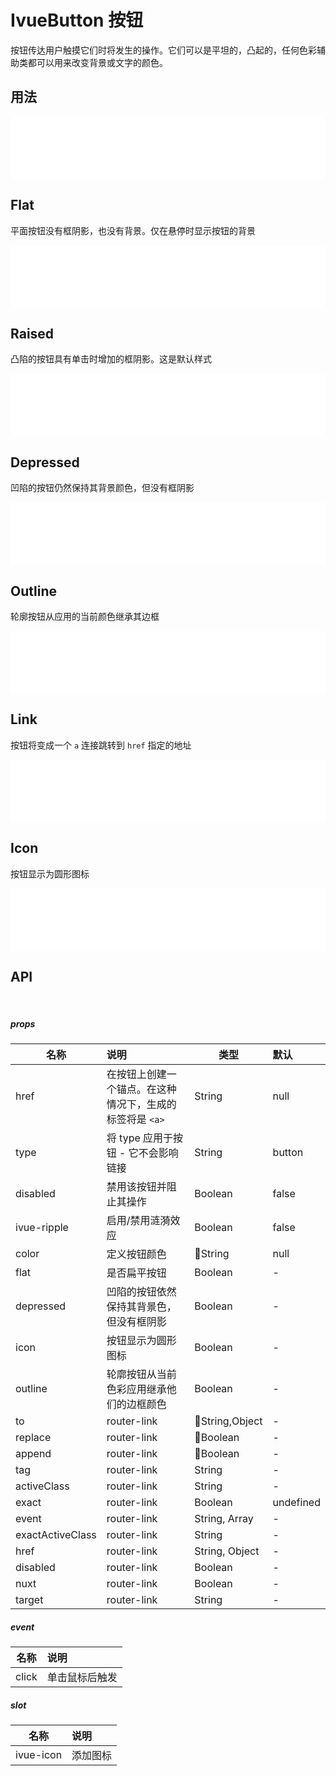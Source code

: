 # IvueButton 按钮

按钮传达用户触摸它们时将发生的操作。它们可以是平坦的，凸起的，任何色彩辅助类都可以用来改变背景或文字的颜色。

## 用法


<iframe width="100%" height="100" src="//jsfiddle.net/qq282126990/xdhk8nLw/10/embedded/result,html/" allowfullscreen="allowfullscreen" allowpaymentrequest frameborder="0"></iframe>

## Flat

平面按钮没有框阴影，也没有背景。仅在悬停时显示按钮的背景

<iframe width="100%" height="100" src="//jsfiddle.net/qq282126990/oz65s4hk/1/embedded/result,html/" allowfullscreen="allowfullscreen" allowpaymentrequest frameborder="0"></iframe>

## Raised

凸陷的按钮具有单击时增加的框阴影。这是默认样式

<iframe width="100%" height="100" src="//jsfiddle.net/qq282126990/3uLksapr/1/embedded/result,html/" allowfullscreen="allowfullscreen" allowpaymentrequest frameborder="0"></iframe>


## Depressed

凹陷的按钮仍然保持其背景颜色，但没有框阴影

<iframe width="100%" height="100" src="//jsfiddle.net/qq282126990/vxuo3dtw/embedded/result,html/" allowfullscreen="allowfullscreen" allowpaymentrequest frameborder="0"></iframe>


## Outline

轮廓按钮从应用的当前颜色继承其边框

<iframe width="100%" height="100" src="//jsfiddle.net/qq282126990/nkabx7js/embedded/result,html/" allowfullscreen="allowfullscreen" allowpaymentrequest frameborder="0"></iframe>

## Link

按钮将变成一个 ```a``` 连接跳转到 ```href``` 指定的地址

<iframe width="100%" height="100" src="//jsfiddle.net/qq282126990/bjadq6or/2/embedded/result,html/" allowfullscreen="allowfullscreen" allowpaymentrequest frameborder="0"></iframe>

## Icon

按钮显示为圆形图标

<iframe width="100%" height="100" src="//jsfiddle.net/qq282126990/2r3qLe4t/4/embedded/result,html/" allowfullscreen="allowfullscreen" allowpaymentrequest frameborder="0"></iframe>

<br>

## API

<br>

##### props   

| 名称             | 说明                                                          | 类型           | 默认      |
| ---------------- | :------------------------------------------------------------ | -------------- | :-------- |
| href             | 在按钮上创建一个锚点。在这种情况下，生成的标签将是 ```<a> ``` | String         | null      |
| type             | 将 type 应用于按钮 - 它不会影响链接                             | String         | button    |
| disabled         | 禁用该按钮并阻止其操作                                        | Boolean        | false     |
| ivue-ripple      | 启用/禁用涟漪效应                                             | Boolean        | false     |
| color            | 定义按钮颜色                                                  | String        | null      |
| flat             | 是否扁平按钮                                                  | Boolean        | -         |
| depressed        | 凹陷的按钮依然保持其背景色，但没有框阴影                      | Boolean        | -         |
| icon             | 按钮显示为圆形图标                                            | Boolean        | -         |
| outline          | 轮廓按钮从当前色彩应用继承他们的边框颜色                      | Boolean        | -         |
| to               | router-link                                                   | String,Object | -         |
| replace          | router-link                                                   | Boolean       | -         |
| append           | router-link                                                   | Boolean       | -         |
| tag              | router-link                                                   | String         | -         |
| activeClass      | router-link                                                   | String         | -         |
| exact            | router-link                                                   | Boolean        | undefined |
| event            | router-link                                                   | String, Array  | -         |
| exactActiveClass | router-link                                                   | String         | -         |
| href             | router-link                                                   | String, Object | -         |
| disabled         | router-link                                                   | Boolean        | -         |
| nuxt             | router-link                                                   | Boolean        | -         |
| target           | router-link                                                   | String         | -         |

##### event

| 名称  | 说明           |
| ----- | :------------- |
| click | 单击鼠标后触发 |
  

##### slot

| 名称      | 说明     |
| --------- | :------- |
| ivue-icon | 添加图标 |